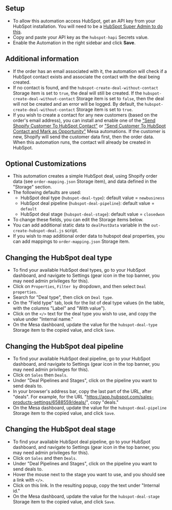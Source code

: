## Setup
- To allow this automation access HubSpot, get an API key from your HubSpot installation. You will need to be a [HubSpot Super Admin to do this](https://knowledge.hubspot.com/integrations/how-do-i-get-my-hubspot-api-key).
- Copy and paste your API key as the `hubspot-hapi` Secrets value.
- Enable the Automation in the right sidebar and click **Save**.

## Additional information
- If the order has an email associated with it, the automation will check if a HubSpot contact exists and associate the contact with the deal being created. 
- If no contact is found, and the `hubspot-create-deal-without-contact` Storage item is set to `true`, the deal will still be created. If the `hubspot-create-deal-without-contact` Storage item is set to `false`, then the deal will not be created and an error will be logged. By default, the `hubspot-create-deal-without-contact` Storage item is set to `true`.
- If you wish to create a contact for any new customers (based on the order's email address), you can install and enable one of the ["Send Shopify Customer To HubSpot Contact"](https://www.getmesa.com/templates/shopify--customer--send-to-hubspot-contact/) or ["Send Customer To HubSpot Contact and Mark as Opportunity"](https://www.getmesa.com/templates/shopify--customer--send-to-hubspot-contact-and-mark-as-opportunity/) Mesa automations. If the customer is new, Shopify will send the customer data first, then the order data. When this automation runs, the contact will already be created in HubSpot.

## Optional Customizations
- This automation creates a simple HubSpot deal, using Shopify order data (see `order-mapping.json` Storage item), and data defined in the "Storage" section.
- The following defaults are used:
  - HubSpot deal type (`hubspot-deal-type`): default value = `newbusiness`  
  - HubSpot deal pipeline (`hubspot-deal-pipeline`): default value = `default`  
  - HubSpot deal stage (`hubspot-deal-stage`): default value = `closedwon`  
- To change these fields, you can edit the Storage items below. 
- You can add additional static data to `dealPostData` variable in the `out-create-hubspot-deal.js` script.
- If you wish to map additional order data to hubspot deal properties, you can add mappings to `order-mapping.json` Storage item.

## Changing the HubSpot deal type
- To find your available HubSpot deal types, go to your HubSpot dashboard, and navigate to Settings (gear icon in the top banner, you may need admin privileges for this).
- Click on `Properties`, `Filter by` dropdown, and then select `Deal properties`.
- Search for "Deal type", then click on `Deal type`.
- On the "Field type" tab, look for the list of deal type values (in the table, with the columns "Label" and "With value").
- Click on the `</>` text for the deal type you wish to use, and copy the value under "Internal name."
- On the Mesa dashboard, update the value for the `hubspot-deal-type` Storage item to the copied value, and click `Save`.

## Changing the HubSpot deal pipeline
- To find your available HubSpot deal pipeline, go to your HubSpot dashboard, and navigate to Settings (gear icon in the top banner, you may need admin privileges for this).
- Click on `Sales` then `Deals`.
- Under "Deal Pipelines and Stages", click on the pipeline you want to send deals to.
- In your browser's address bar, copy the last part of the URL, after "deals". For example, for the URL "https://app.hubspot.com/sales-products-settings/6588559/deals/", copy "deals."
- On the Mesa dashboard, update the value for the `hubspot-deal-pipeline` Storage item to the copied value, and click `Save`.

## Changing the HubSpot deal stage
- To find your available HubSpot deal pipeline, go to your HubSpot dashboard, and navigate to Settings (gear icon in the top banner, you may need admin privileges for this).
- Click on `Sales` and then `Deals`.
- Under "Deal Pipelines and Stages", click on the pipeline you want to send deals to.
- Hover the mouse next to the stage you want to use, and you should see a link with `</>`.
- Click on this link. In the resulting popup, copy the text under "Internal id."
- On the Mesa dashboard, update the value for the `hubspot-deal-stage` Storage item to the copied value, and click `Save`.